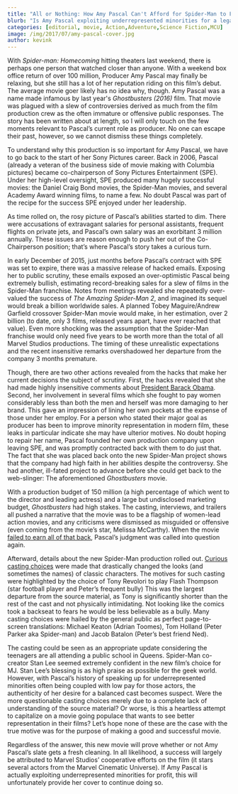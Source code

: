 ```yaml
---
title: "All or Nothing: How Amy Pascal Can't Afford for Spider-Man to Fail"
blurb: "Is Amy Pascal exploiting underrepresented minorities for a legacy she doesn't truly believe in?"
categories: [editorial, movie, Action,Adventure,Science Fiction,MCU]
image: /img/2017/07/amy-pascal-cover.jpg
author: kevink
---
```



With *Spider-man: Homecoming* hitting theaters last weekend, there is perhaps one person that watched closer than anyone. With a weekend box office return of over 100 million, Producer Amy Pascal may finally be relaxing, but she still has a lot of her reputation riding on this film’s debut. The average movie goer likely has no idea why, though.
Amy Pascal was a name made infamous by last year's *Ghostbusters (2016)* film. That movie was plagued with a slew of controversies derived as much from the film production crew as the often immature or offensive public responses. The story has been written about at length, so I will only touch on the few moments relevant to Pascal’s current role as producer. No one can escape their past, however, so we cannot dismiss these things completely.

To understand why this production is so important for Amy Pascal, we have to go back to the start of her Sony Pictures career. Back in 2006, Pascal (already a veteran of the business side of movie making with Columbia pictures) became co-chairperson of Sony Pictures Entertainment (SPE). Under her high-level oversight, SPE produced many hugely successful movies: the Daniel Craig Bond movies, the Spider-Man movies, and several Academy Award winning films, to name a few. No doubt Pascal was part of the recipe for the success SPE enjoyed under her leadership.

As time rolled on, the rosy picture of Pascal’s abilities started to dim. There were accusations of extravagant salaries for personal assistants, frequent flights on private jets, and Pascal’s own salary was an exorbitant 3 million annually. These issues are reason enough to push her out of the Co-Chairperson position; that’s where Pascal’s story takes a curious turn.

In early December of 2015, just months before Pascal’s contract with SPE was set to expire, there was a massive release of hacked emails. Exposing her to public scrutiny, these emails exposed an over-optimistic Pascal being extremely bullish, estimating record-breaking sales for a slew of films in the Spider-Man franchise. Notes from meetings revealed she repeatedly over-valued the success of *The Amazing Spider-Man 2*, and imagined its sequel would break a billion worldwide sales. A planned Tobey Maguire/Andrew Garfield crossover Spider-Man movie would make, in her estimation, over 2 billion (to date, only 3 films, released years apart, have ever reached that value). Even more shocking was the assumption that the Spider-Man franchise would only need five years to be worth more than the total of all Marvel Studios productions. The timing of these unrealistic expectations and the recent insensitive remarks overshadowed her departure from the company 3 months premature. 

Though, there are two other actions revealed from the hacks that make her current decisions the subject of scrutiny. First, the hacks revealed that she had made highly insensitive comments about [President Barack Obama](http://www.latimes.com/entertainment/envelope/cotown/la-et-ct-amy-pascal-email-rogen-hirai-20150205-story.html). Second, her involvement in several films which she fought to pay women considerably less than both the men and herself was more damaging to her brand. This gave an impression of lining her own pockets at the expense of those under her employ. For a person who stated their major goal as producer has been to improve minority representation in modern film, these leaks in particular indicate she may have ulterior motives.
No doubt hoping to repair her name, Pascal founded her own production company upon leaving SPE, and was promptly contracted back with them to do just that. The fact that she was placed back onto the new Spider-Man project shows that the company had high faith in her abilities despite the controversy. She had another, ill-fated project to advance before she could get back to the web-slinger: The aforementioned *Ghostbusters* movie.

With a production budget of 150 million (a high percentage of which went to the director and leading actress) and a large but undisclosed marketing budget, *Ghostbusters* had high stakes. The casting, interviews, and trailers all pushed a narrative that the movie was to be a flagship of women-lead action movies, and any criticisms were dismissed as misguided or offensive (even coming from the movie’s star, Melissa McCarthy). When the movie [failed to earn all of that back](http://www.vanityfair.com/hollywood/2016/08/ghostbusters-box-office-loss), Pascal’s judgment was called into question again.

Afterward, details about the new Spider-Man production rolled out. [Curious casting choices](https://www.geek.com/tech/spider-man-homecoming-has-a-first-poster-and-casting-madness-1667540/) were made that drastically changed the looks (and sometimes the names) of classic characters. The motives for such casting were highlighted by the choice of Tony Revolori to play Flash Thompson (star football player and Peter’s frequent bully) This was the largest departure from the source material, as Tony is significantly shorter than the rest of the cast and not physically intimidating. Not looking like the comics took a backseat to fears he would be less believable as a bully. Many casting choices were hailed by the general public as perfect page-to-screen translations: Michael Keaton (Adrian Toomes), Tom Holland (Peter Parker aka Spider-man) and Jacob Batalon (Peter’s best friend Ned).

The casting could be seen as an appropriate update considering the teenagers are all attending a public school in Queens. Spider-Man co-creator Stan Lee seemed extremely confident in the new film’s choice for MJ. Stan Lee’s blessing is as high praise as possible for the geek world. However, with Pascal’s history of speaking up for underrepresented minorities often being coupled with low pay for those actors, the authenticity of her desire for a balanced cast becomes suspect. Were the more questionable casting choices merely due to a complete lack of understanding of the source material? Or worse, is this a heartless attempt to capitalize on a movie going populace that wants to see better representation in their films? Let’s hope none of these are the case with the true motive was for the purpose of making a good and successful movie.

Regardless of the answer, this new movie will prove whether or not Amy Pascal’s slate gets a fresh cleaning. In all likelihood, a success will largely be attributed to Marvel Studios’ cooperative efforts on the film (it stars several actors from the Marvel Cinematic Universe). If Amy Pascal is actually exploiting underrepresented minorities for profit, this will unfortunately provide her cover to continue doing so.
